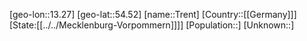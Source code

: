 ﻿---
location: [54.52,13.27]
type: City
tags:
- geo/City


SpocWebEntityId: 34965
isDeleted: false
confidential: public

---
[geo-lon::13.27]
[geo-lat::54.52]
[name::Trent]
[Country::[[Germany]]]
[State:[[../../Mecklenburg-Vorpommern]]]]
[Population::]
[Unknown::]


